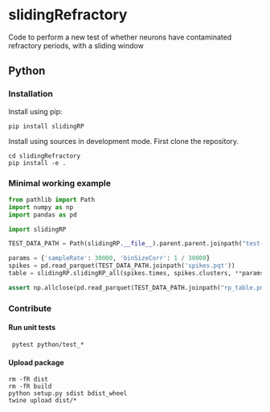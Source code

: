# slidingRefractory
Code to perform a new test of whether neurons have contaminated refractory periods, with a sliding window


## Python

### Installation
Install using pip:
```commandline
pip install slidingRP
```

Install using sources in development mode. First clone the repository.
```commandline
cd slidingRefractory
pip install -e .
```

### Minimal working example

```python
from pathlib import Path
import numpy as np
import pandas as pd

import slidingRP

TEST_DATA_PATH = Path(slidingRP.__file__).parent.parent.joinpath("test-data", "integration")

params = {'sampleRate': 30000, 'binSizeCorr': 1 / 30000}
spikes = pd.read_parquet(TEST_DATA_PATH.joinpath('spikes.pqt'))
table = slidingRP.slidingRP_all(spikes.times, spikes.clusters, **params)

assert np.allclose(pd.read_parquet(TEST_DATA_PATH.joinpath("rp_table.pqt")), pd.DataFrame(table), equal_nan=True)
```

### Contribute
#### Run unit tests
```commandline
 pytest python/test_*
```

#### Upload package
```commandline
rm -fR dist
rm -fR build
python setup.py sdist bdist_wheel
twine upload dist/*
```
